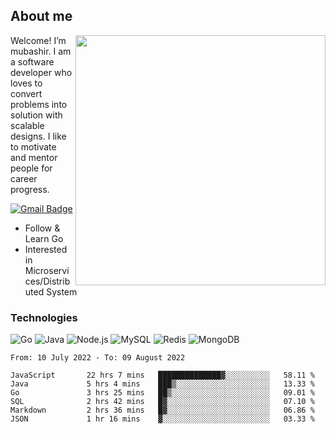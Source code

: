 ## About me

<img align="right" src="https://github-readme-stats-zhiwei-feng.vercel.app/api?username=mub4shir&show_icons=true" width="400" />

Welcome! I’m mubashir. I am a software developer who loves to convert problems into solution with scalable designs. I like to motivate and mentor people for career progress.

[![Gmail Badge](https://img.shields.io/badge/-mubashir11131719@gmail.com-c14438?style=flat-square&logo=Gmail&logoColor=white&link=mailto:mubashir11131719@gmail.com)](mailto:mubashir11131719@gmail.com)




- Follow & Learn Go
- Interested in Microservices/Distributed System


### Technologies
![Go](https://img.shields.io/badge/-Go-000000?style=flat-square&logo=go)
![Java](https://img.shields.io/badge/-Java-E34A86?style=flat-square&logo=java)
![Node.js](https://img.shields.io/badge/-Node.js-000000?style=flat-square&logo=node.js)
![MySQL](https://img.shields.io/badge/-MySQL-orange?style=flat-square&logo=MySQL)
![Redis](https://img.shields.io/badge/-Redis-black?style=flat-square&logo=Redis)
![MongoDB](https://img.shields.io/badge/-MongoDB-000000?style=flat-square&logo=mongodb)






<!--START_SECTION:waka-->

```text
From: 10 July 2022 - To: 09 August 2022

JavaScript       22 hrs 7 mins   ██████████████▓░░░░░░░░░░   58.11 %
Java             5 hrs 4 mins    ███▒░░░░░░░░░░░░░░░░░░░░░   13.33 %
Go               3 hrs 25 mins   ██▒░░░░░░░░░░░░░░░░░░░░░░   09.01 %
SQL              2 hrs 42 mins   █▓░░░░░░░░░░░░░░░░░░░░░░░   07.10 %
Markdown         2 hrs 36 mins   █▓░░░░░░░░░░░░░░░░░░░░░░░   06.86 %
JSON             1 hr 16 mins    ▓░░░░░░░░░░░░░░░░░░░░░░░░   03.33 %
```

<!--END_SECTION:waka-->
</p>


